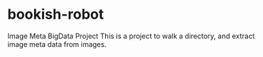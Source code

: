 # bookish-robot
Image Meta BigData Project
This is a project to walk a directory, and extract image meta data from images.
